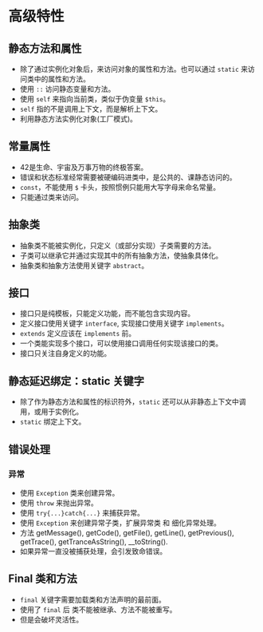 # 高级特性

## 静态方法和属性
* 除了通过实例化对象后，来访问对象的属性和方法。也可以通过 `static` 来访问类中的属性和方法。
* 使用 `::` 访问静态变量和方法。
* 使用 `self` 来指向当前类，类似于伪变量 `$this`。
* `self` 指的不是调用上下文，而是解析上下文。
* 利用静态方法实例化对象(工厂模式)。

## 常量属性
* 42是生命、宇宙及万事万物的终极答案。
* 错误和状态标准经常需要被硬编码进类中，是公共的、课静态访问的。
* `const`，不能使用 `$` 卡头，按照惯例只能用大写字母来命名常量。
* 只能通过类来访问。

## 抽象类
* 抽象类不能被实例化，只定义（或部分实现）子类需要的方法。
* 子类可以继承它并通过实现其中的所有抽象方法，使抽象具体化。
* 抽象类和抽象方法使用关键字 `abstract`。

## 接口
* 接口只是纯模板，只能定义功能，而不能包含实现内容。
* 定义接口使用关键字 `interface`, 实现接口使用关键字 `implements`。
* `extends` 定义应该在 `implements` 前。
* 一个类能实现多个接口，可以使用接口调用任何实现该接口的类。
* 接口只关注自身定义的功能。

## 静态延迟绑定：static 关键字
* 除了作为静态方法和属性的标识符外，`static` 还可以从非静态上下文中调用，或用于实例化。
* `static` 绑定上下文。

## 错误处理
### 异常
* 使用 `Exception` 类来创建异常。
* 使用 `throw` 来抛出异常。
* 使用 `try{...}catch{...}` 来捕获异常。
* 使用 `Exception` 来创建异常子类，扩展异常类 和 细化异常处理。
* 方法 getMessage(), getCode(), getFile(), getLine(), getPrevious(), getTrace(), getTranceAsString(), __toString().
* 如果异常一直没被捕获处理，会引发致命错误。

## Final 类和方法
* `final` 关键字需要加载类和方法声明的最前面。
* 使用了 `final` 后 类不能被继承、方法不能被重写。
* 但是会破坏灵活性。
